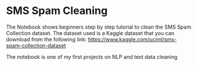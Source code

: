 # SMS Spam Cleaning
The Notebook shows beginners step by step tutorial to clean the SMS Spam Collection dataset.
The dataset used is a Kaggle dataset that you can download from the following link:
https://www.kaggle.com/uciml/sms-spam-collection-dataset

The notebook is one of my first projects on NLP and text data cleaning
